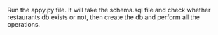 Run the appy.py file. It will take the schema.sql file and check whether restaurants db exists or not, then create the db and perform all the operations.
